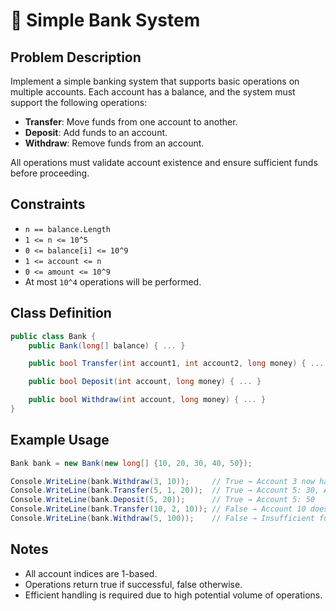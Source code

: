 # 🏦 Simple Bank System

## Problem Description

Implement a simple banking system that supports basic operations on multiple accounts. Each account has a balance, and the system must support the following operations:

- **Transfer**: Move funds from one account to another.
- **Deposit**: Add funds to an account.
- **Withdraw**: Remove funds from an account.

All operations must validate account existence and ensure sufficient funds before proceeding.

## Constraints

- `n == balance.Length`  
- `1 <= n <= 10^5`  
- `0 <= balance[i] <= 10^9`  
- `1 <= account <= n`  
- `0 <= amount <= 10^9`  
- At most `10^4` operations will be performed.

## Class Definition

```csharp
public class Bank {
    public Bank(long[] balance) { ... }

    public bool Transfer(int account1, int account2, long money) { ... }

    public bool Deposit(int account, long money) { ... }

    public bool Withdraw(int account, long money) { ... }
}
```

## Example Usage
```csharp
Bank bank = new Bank(new long[] {10, 20, 30, 40, 50});

Console.WriteLine(bank.Withdraw(3, 10));     // True → Account 3 now has 20
Console.WriteLine(bank.Transfer(5, 1, 20));  // True → Account 5: 30, Account 1: 30
Console.WriteLine(bank.Deposit(5, 20));      // True → Account 5: 50
Console.WriteLine(bank.Transfer(10, 2, 10)); // False → Account 10 does not exist
Console.WriteLine(bank.Withdraw(5, 100));    // False → Insufficient funds
```

## Notes
- All account indices are 1-based.
- Operations return true if successful, false otherwise.
- Efficient handling is required due to high potential volume of operations.